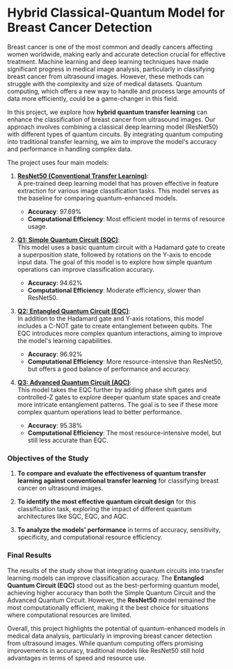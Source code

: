 # Hybrid Classical-Quantum Model for Breast Cancer Detection

Breast cancer is one of the most common and deadly cancers affecting women worldwide, making early and accurate detection crucial for effective treatment. Machine learning and deep learning techniques have made significant progress in medical image analysis, particularly in classifying breast cancer from ultrasound images. However, these methods can struggle with the complexity and size of medical datasets. Quantum computing, which offers a new way to handle and process large amounts of data more efficiently, could be a game-changer in this field.

In this project, we explore how **hybrid quantum transfer learning** can enhance the classification of breast cancer from ultrasound images. Our approach involves combining a classical deep learning model (ResNet50) with different types of quantum circuits. By integrating quantum computing into traditional transfer learning, we aim to improve the model's accuracy and performance in handling complex data.

The project uses four main models:

1. **[ResNet50 (Conventional Transfer Learning)](https://github.com/Roua91/Classical-Quantum-Hybrid-Model-for-breast-cancer-classifiction/blob/main/ResNet50_97%25.ipynb)**:  
   A pre-trained deep learning model that has proven effective in feature extraction for various image classification tasks. This model serves as the baseline for comparing quantum-enhanced models.  
   - **Accuracy**: 97.69%  
   - **Computational Efficiency**: Most efficient model in terms of resource usage.

2. **[Q1: Simple Quantum Circuit (SQC)](https://github.com/Roua91/Classical-Quantum-Hybrid-Model-for-breast-cancer-classifiction/blob/main/Q1_Hybrid_model_94%25.ipynb)**:  
   This model uses a basic quantum circuit with a Hadamard gate to create a superposition state, followed by rotations on the Y-axis to encode input data. The goal of this model is to explore how simple quantum operations can improve classification accuracy.  
   - **Accuracy**: 94.62%  
   - **Computational Efficiency**: Moderate efficiency, slower than ResNet50.

3. **[Q2: Entangled Quantum Circuit (EQC)](https://github.com/Roua91/Classical-Quantum-Hybrid-Model-for-breast-cancer-classifiction/blob/main/Q2_Hybrid_model_97%25.ipynb)**:  
   In addition to the Hadamard gate and Y-axis rotations, this model includes a C-NOT gate to create entanglement between qubits. The EQC introduces more complex quantum interactions, aiming to improve the model's learning capabilities.  
   - **Accuracy**: 96.92%  
   - **Computational Efficiency**: More resource-intensive than ResNet50, but offers a good balance of performance and accuracy.

4. **[Q3: Advanced Quantum Circuit (AQC)](https://github.com/Roua91/Classical-Quantum-Hybrid-Model-for-breast-cancer-classifiction/blob/main/Q3_Hybrid_model_95%25.ipynb)**:  
   This model takes the EQC further by adding phase shift gates and controlled-Z gates to explore deeper quantum state spaces and create more intricate entanglement patterns. The goal is to see if these more complex quantum operations lead to better performance.  
   - **Accuracy**: 95.38%  
   - **Computational Efficiency**: The most resource-intensive model, but still less accurate than EQC.


### Objectives of the Study

1. **To compare and evaluate the effectiveness of quantum transfer learning against conventional transfer learning** for classifying breast cancer on ultrasound images.
   
2. **To identify the most effective quantum circuit design** for this classification task, exploring the impact of different quantum architectures like SQC, EQC, and AQC.

3. **To analyze the models' performance** in terms of accuracy, sensitivity, specificity, and computational resource efficiency.


### Final Results
The results of the study show that integrating quantum circuits into transfer learning models can improve classification accuracy. The **Entangled Quantum Circuit (EQC)** stood out as the best-performing quantum model, achieving higher accuracy than both the Simple Quantum Circuit and the Advanced Quantum Circuit. However, the **ResNet50** model remained the most computationally efficient, making it the best choice for situations where computational resources are limited.

Overall, this project highlights the potential of quantum-enhanced models in medical data analysis, particularly in improving breast cancer detection from ultrasound images. While quantum computing offers promising improvements in accuracy, traditional models like ResNet50 still hold advantages in terms of speed and resource use.

